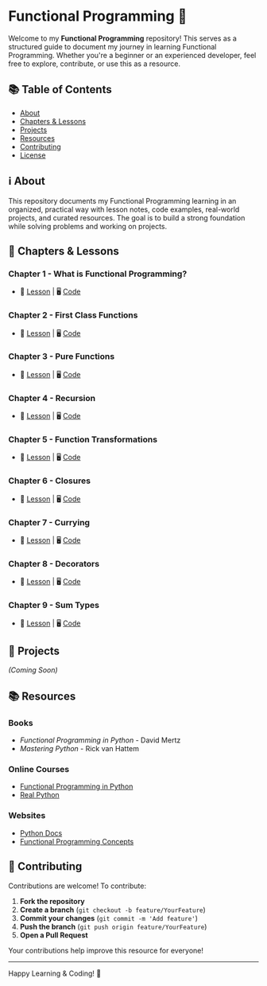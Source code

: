 # Functional Programming 📌

Welcome to my **Functional Programming** repository! This serves as a structured guide to document my journey in learning Functional Programming. Whether you're a beginner or an experienced developer, feel free to explore, contribute, or use this as a resource.

## 📚 Table of Contents

- [About](#-about)
- [Chapters & Lessons](#-chapters--lessons)
- [Projects](#-projects)
- [Resources](#-resources)
- [Contributing](#-contributing)
- [License](#-license)

## ℹ️ About

This repository documents my Functional Programming learning in an organized, practical way with lesson notes, code examples, real-world projects, and curated resources. The goal is to build a strong foundation while solving problems and working on projects.

## 📖 Chapters & Lessons

### **Chapter 1 - What is Functional Programming?**

- 📂 [Lesson](lessons/chapter1/lesson1.md) | 🖥️ [Code](code/chapter1/main.py)

### **Chapter 2 - First Class Functions**

- 📂 [Lesson](lessons/chapter2/lesson1.md) | 🖥️ [Code](code/chapter2/main.py)

### **Chapter 3 - Pure Functions**

- 📂 [Lesson](lessons/chapter3/lesson1.md) | 🖥️ [Code](code/chapter3/main.py)

### **Chapter 4 - Recursion**

- 📂 [Lesson](lessons/chapter4/lesson1.md) | 🖥️ [Code](code/chapter4/main.py)

### **Chapter 5 - Function Transformations**

- 📂 [Lesson](lessons/chapter5/lesson1.md) | 🖥️ [Code](code/chapter5/main.py)

### **Chapter 6 - Closures**

- 📂 [Lesson](lessons/chapter6/lesson1.md) | 🖥️ [Code](code/chapter6/main.py)

### **Chapter 7 - Currying**

- 📂 [Lesson](lessons/chapter7/lesson.md) | 🖥️ [Code](code/chapter7/example.py)

### **Chapter 8 - Decorators**

- 📂 [Lesson](lessons/chapter8/lesson.md) | 🖥️ [Code](code/chapter8/example.py)

### **Chapter 9 - Sum Types**

- 📂 [Lesson](lessons/chapter9/lesson.md) | 🖥️ [Code](code/chapter9/example.py)

## 🚀 Projects

_(Coming Soon)_

## 📚 Resources

### Books

- _Functional Programming in Python_ - David Mertz
- _Mastering Python_ - Rick van Hattem

### Online Courses

- [Functional Programming in Python](https://www.udemy.com/course/functional-programming-python/)
- [Real Python](https://realpython.com/)

### Websites

- [Python Docs](https://docs.python.org/3/)
- [Functional Programming Concepts](https://www.geeksforgeeks.org/functional-programming-paradigm/)

## 🤝 Contributing

Contributions are welcome! To contribute:

1. **Fork the repository**
2. **Create a branch** (`git checkout -b feature/YourFeature`)
3. **Commit your changes** (`git commit -m 'Add feature'`)
4. **Push the branch** (`git push origin feature/YourFeature`)
5. **Open a Pull Request**

Your contributions help improve this resource for everyone!

---

Happy Learning & Coding! 🚀
